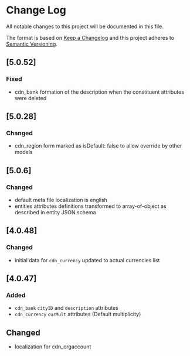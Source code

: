 # Change Log
All notable changes to this project will be documented in this file.

The format is based on [Keep a Changelog](http://keepachangelog.com/)
and this project adheres to [Semantic Versioning](http://semver.org/).

## [5.0.52]
### Fixed
- cdn_bank formation of the description when the constituent attributes were deleted

## [5.0.28]
### Changed
- cdn_region form marked as isDefault: false to allow override by other models

## [5.0.6]
### Changed
 - default meta file localization is english
 - entities attributes definitions transformed to array-of-object as described in entity JSON schema

## [4.0.48]
### Changed
- initial data for `cdn_currency` updated to actual currencies list

## [4.0.47]
### Added
- `cdn_bank` `cityID` and `description` attributes
- `cdn_currency` `curMult` attributes (Default multiplicity)

## Changed
- localization for cdn_orgaccount

